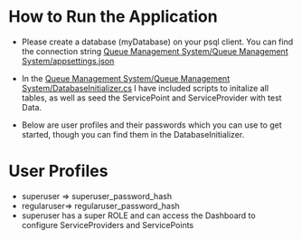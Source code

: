 # How to Run the Application
* Please create a database (myDatabase) on your psql client. You can find the connection string [Queue Management System/Queue Management System/appsettings.json](here)
* In the [Queue Management System/Queue Management System/DatabaseInitializer.cs](DatabaseInitializer) I have included scripts to initalize all tables, as well as seed the ServicePoint and ServiceProvider with test Data.

* Below are user profiles and their passwords which you can use to get started, though you can find them in the DatabaseInitializer. 

# User Profiles
* superuser => superuser_password_hash
* regularuser=> regularuser_password_hash
* superuser has a super ROLE and can access the Dashboard to configure ServiceProviders and ServicePoints
  
